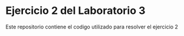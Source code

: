 # Ejercicio 2 del Laboratorio 3
Este repositorio contiene el codigo utilizado para resolver el ejercicio 2
